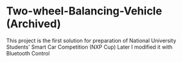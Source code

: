 # Two-wheel-Balancing-Vehicle (Archived)
This project is the first solution for preparation of National University Students' Smart Car Competition (NXP Cup)
Later I modified it with Bluetooth Control
